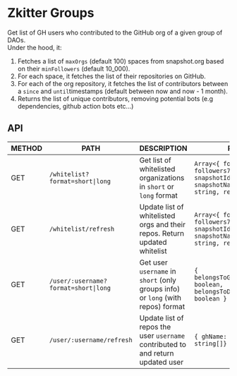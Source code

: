 # Zkitter Groups

Get list of GH users who contributed to the GitHub org of a given group of DAOs.  
Under the hood, it:

1. Fetches a list of `maxOrgs` (default 100) spaces from snapshot.org based on their `minFollowers` (default 10_000).
2. For each space, it fetches the list of their repositories on GitHub.
3. For each of the org repository, it fetches the list of contributors between a `since` and `until`timestamps (default between now and now - 1 month).
4. Returns the list of unique contributors, removing potential bots (e.g dependencies, github action bots etc...)

## API

| METHOD | PATH                                 | DESCRIPTION                                                                     | RESPONSE                                                                                                                        |
| ------ | ------------------------------------ | ------------------------------------------------------------------------------- | ------------------------------------------------------------------------------------------------------------------------------- |
| GET    | `/whitelist?format=short\|long`      | Get list of whitelisted organizations in `short` or `long` format               | `Array<{ followers: number, followers7d?: number, snapshotId: string, snapshotName: string, ghName: string, repos: string[] }>` |
| GET    | `/whitelist/refresh`                 | Update list of whitelisted orgs and their repos. Return updated whitelist       | `Array<{ followers: number, followers7d?: number, snapshotId: string, snapshotName: string, ghName: string, repos: string[] }>` |
| GET    | `/user/:username?format=short\|long` | Get user `username` in `short` (only groups info) or `long` (with repos) format | `{ belongsToGhContributorsGroup: boolean, belongsToDaoVotersGroups: boolean }`                                                  |
| GET    | `/user/:username/refresh`            | Update list of repos the user `username` contributed to and return updated user | `{ ghName: string, repos: string[]}`                                                                                            |
